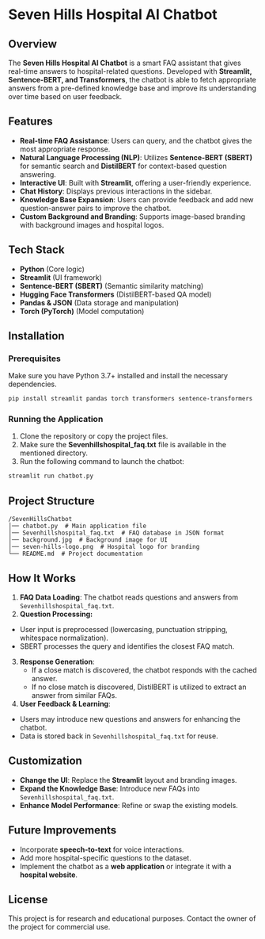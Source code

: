 # Seven Hills Hospital AI Chatbot

## Overview
The **Seven Hills Hospital AI Chatbot** is a smart FAQ assistant that gives real-time answers to hospital-related questions. Developed with **Streamlit, Sentence-BERT, and Transformers**, the chatbot is able to fetch appropriate answers from a pre-defined knowledge base and improve its understanding over time based on user feedback.

## Features
- **Real-time FAQ Assistance**: Users can query, and the chatbot gives the most appropriate response.
- **Natural Language Processing (NLP)**: Utilizes **Sentence-BERT (SBERT)** for semantic search and **DistilBERT** for context-based question answering.
- **Interactive UI**: Built with **Streamlit**, offering a user-friendly experience.
- **Chat History**: Displays previous interactions in the sidebar.
- **Knowledge Base Expansion**: Users can provide feedback and add new question-answer pairs to improve the chatbot.
- **Custom Background and Branding**: Supports image-based branding with background images and hospital logos.

## Tech Stack
- **Python** (Core logic)
- **Streamlit** (UI framework)
- **Sentence-BERT (SBERT)** (Semantic similarity matching)
- **Hugging Face Transformers** (DistilBERT-based QA model)
- **Pandas & JSON** (Data storage and manipulation)
- **Torch (PyTorch)** (Model computation)

## Installation
### Prerequisites
Make sure you have Python 3.7+ installed and install the necessary dependencies.

```bash
pip install streamlit pandas torch transformers sentence-transformers
```

### Running the Application
1. Clone the repository or copy the project files.
2. Make sure the **Sevenhillshospital_faq.txt** file is available in the mentioned directory.
3. Run the following command to launch the chatbot:

```bash
streamlit run chatbot.py
```

## Project Structure
```
/SevenHillsChatbot
│── chatbot.py  # Main application file
│── Sevenhillshospital_faq.txt  # FAQ database in JSON format
│── background.jpg  # Background image for UI
│── seven-hills-logo.png  # Hospital logo for branding
└── README.md  # Project documentation
```

## How It Works
1. **FAQ Data Loading**: The chatbot reads questions and answers from `Sevenhillshospital_faq.txt`.
2. **Question Processing:**
- User input is preprocessed (lowercasing, punctuation stripping, whitespace normalization).
- SBERT processes the query and identifies the closest FAQ match.
3. **Response Generation**:
   - If a close match is discovered, the chatbot responds with the cached answer.
   - If no close match is discovered, DistilBERT is utilized to extract an answer from similar FAQs.
4. **User Feedback & Learning**:
- Users may introduce new questions and answers for enhancing the chatbot.
- Data is stored back in `Sevenhillshospital_faq.txt` for reuse.

## Customization
- **Change the UI**: Replace the **Streamlit** layout and branding images.
- **Expand the Knowledge Base**: Introduce new FAQs into `Sevenhillshospital_faq.txt`.
- **Enhance Model Performance**: Refine or swap the existing models.

## Future Improvements
- Incorporate **speech-to-text** for voice interactions.
- Add more hospital-specific questions to the dataset.
- Implement the chatbot as a **web application** or integrate it with a **hospital website**.

## License
This project is for research and educational purposes. Contact the owner of the project for commercial use.



